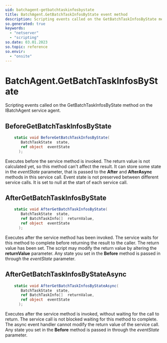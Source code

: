 ```yaml
---
uid: batchagent-getbatchtaskinfosbystate
title: BatchAgent.GetBatchTaskInfosByState event method
description: Scripting events called on the GetBatchTaskInfosByState method on the BatchAgent service agent.
so.generated: true
keywords:
  - "netserver"
  - "scripting"
so.date: 03.01.2023
so.topic: reference
so.envir:
  - "onsite"
---
```

# BatchAgent.GetBatchTaskInfosByState

Scripting events called on the <see cref='M:SuperOffice.CRM.Services.IBatchAgent.GetBatchTaskInfosByState'>GetBatchTaskInfosByState</see> method on the <see cref='IBatchAgent'>IBatchAgent</see>  service agent.

## BeforeGetBatchTaskInfosByState
```cs
    static void BeforeGetBatchTaskInfosByState(
       BatchTaskState  state,
       ref object  eventState
      );
```
Executes before the service method is invoked.
The return value is not calculated yet, so this method can't affect the result.
It can store some state in the *eventState* parameter, that is passed to the **After** and **AfterAsync** methods in this service call.
Event state is not preserved between different service calls. It is set to null at the start of each service call.
## AfterGetBatchTaskInfosByState
```cs
    static void AfterGetBatchTaskInfosByState(
       BatchTaskState  state,
       ref BatchTaskInfo[]  returnValue,
       ref object  eventState
      );
```
Executes after the service method has been invoked. The service waits for this method to complete before returning the result to the caller.
The return value has been set. The script may modify the return value by altering the **returnValue** parameter.
Any state you set in the **Before** method is passed in through the *eventState* parameter.
## AfterGetBatchTaskInfosByStateAsync
```cs
    static void AfterGetBatchTaskInfosByStateAsync(
       BatchTaskState  state,
       ref BatchTaskInfo[]  returnValue,
       ref object  eventState
      );
```
Executes after the service method is invoked, without waiting for the call to return.
The service call is not blocked waiting for this method to complete.
The async event handler cannot modify the return value of the service call.
Any state you set in the **Before** method is passed in through the *eventState* parameter.

